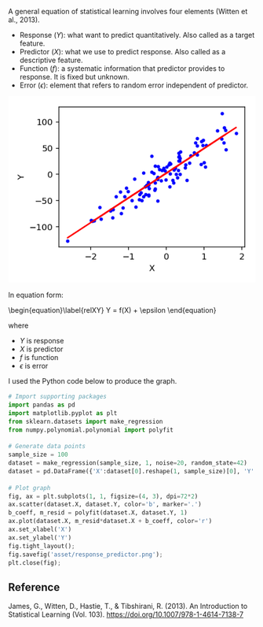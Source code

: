 A general equation of statistical learning involves four elements (Witten et al., 2013).  

- Response ($Y$): what want to predict quantitatively. Also called as a target feature.
- Predictor ($X$): what we use to predict response. Also called as a descriptive feature.
- Function ($f$): a systematic information that predictor provides to response. It is fixed but unknown. 
- Error ($\epsilon$): element that refers to random error independent of predictor.

![png](/assets/images/20190619/response_predictor.png)

In equation form:

\begin{equation}\label{relXY}
Y = f(X) + \epsilon
\end{equation}

where

- $Y$ is response
- $X$ is predictor
- $f$ is function 
- $\epsilon$ is error




<!-- ## Appendix

### Source Code
 -->

<!-- ```python
# Import supporting packages

import pandas as pd
import matplotlib.pyplot as plt
from sklearn.datasets import make_regression
from numpy.polynomial.polynomial import polyfit
```


```python
# Generate data points

sample_size = 100
dataset = make_regression(sample_size, 1, noise=20, random_state=42)
dataset = pd.DataFrame({'X':dataset[0].reshape(1, sample_size)[0], 'Y':dataset[1]})
dataset.head(3)
```




<div>
<style scoped>
    .dataframe tbody tr th:only-of-type {
        vertical-align: middle;
    }

    .dataframe tbody tr th {
        vertical-align: top;
    }

    .dataframe thead th {
        text-align: right;
    }
</style>
<table border="1" class="dataframe">
  <thead>
    <tr style="text-align: right;">
      <th></th>
      <th>X</th>
      <th>Y</th>
    </tr>
  </thead>
  <tbody>
    <tr>
      <th>0</th>
      <td>0.931280</td>
      <td>62.687202</td>
    </tr>
    <tr>
      <th>1</th>
      <td>0.087047</td>
      <td>-23.763981</td>
    </tr>
    <tr>
      <th>2</th>
      <td>-1.057711</td>
      <td>-25.686766</td>
    </tr>
  </tbody>
</table>
</div>
-->

I used the Python code below to produce the graph.


```python
# Import supporting packages
import pandas as pd
import matplotlib.pyplot as plt
from sklearn.datasets import make_regression
from numpy.polynomial.polynomial import polyfit

# Generate data points
sample_size = 100
dataset = make_regression(sample_size, 1, noise=20, random_state=42)
dataset = pd.DataFrame({'X':dataset[0].reshape(1, sample_size)[0], 'Y':dataset[1]})

# Plot graph
fig, ax = plt.subplots(1, 1, figsize=(4, 3), dpi=72*2)
ax.scatter(dataset.X, dataset.Y, color='b', marker='.')
b_coeff, m_resid = polyfit(dataset.X, dataset.Y, 1)
ax.plot(dataset.X, m_resid*dataset.X + b_coeff, color='r')
ax.set_xlabel('X')
ax.set_ylabel('Y')
fig.tight_layout();
fig.savefig('asset/response_predictor.png');
plt.close(fig);
``` 


## Reference

James, G., Witten, D., Hastie, T., & Tibshirani, R. (2013). An Introduction to Statistical Learning (Vol. 103). https://doi.org/10.1007/978-1-4614-7138-7